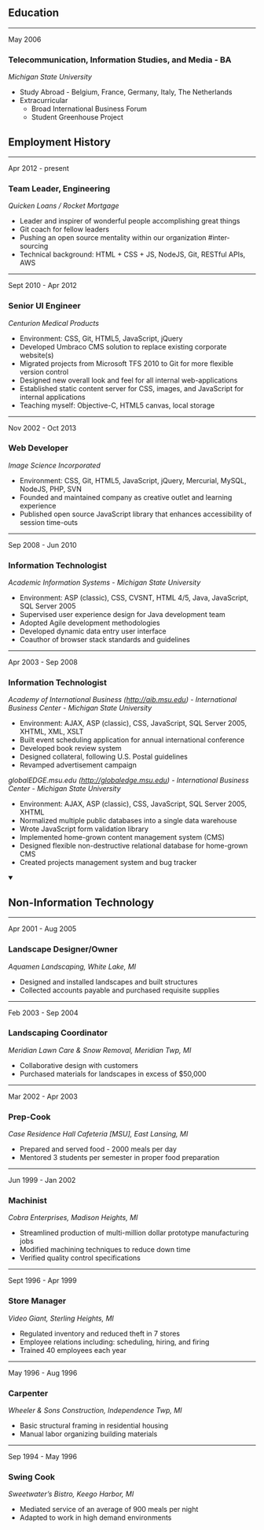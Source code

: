 ## Education

<div class="resume education">

---
May 2006
### Telecommunication, Information Studies, and Media - BA
*Michigan State University*

  + Study Abroad - Belgium, France, Germany, Italy, The Netherlands
  + Extracurricular
      - Broad International Business Forum
      <!-- - Center for Research & Professional Development -->
      <!-- - Global Business Club -->
      - Student Greenhouse Project

</div>


## Employment History

<div class="resume current">

---
Apr 2012 - present
### Team Leader, Engineering
*Quicken Loans / Rocket Mortgage*
<!--
  1. Software Engineer
  2. Sr. Software Engineer
  3. Integration Solutions Architect
  4. Cloud Solutions Architect
  5. Team Leader
-->

  + Leader and inspirer of wonderful people accomplishing great things
  + Git coach for fellow leaders
  + Pushing an open source mentality within our organization #inter-sourcing
  + Technical background: HTML + CSS + JS, NodeJS, Git, RESTful APIs, AWS
  <!-- + Professional listener and decision delegator #snark -->

</div>


<div class="resume past">

---
Sept 2010 - Apr 2012
### Senior UI Engineer
*Centurion Medical Products*

+ Environment: CSS, Git, HTML5, JavaScript, jQuery
+ Developed Umbraco CMS solution to replace existing corporate website(s)
+ Migrated projects from Microsoft TFS 2010 to Git for more flexible version control
+ Designed new overall look and feel for all internal web-applications
+ Established static content server for CSS, images, and JavaScript for internal applications
+ Teaching myself: Objective-C, HTML5 canvas, local storage

---
Nov 2002 - Oct 2013
### Web Developer
*Image Science Incorporated*

  + Environment: CSS, Git, HTML5, JavaScript, jQuery, Mercurial, MySQL, NodeJS, PHP, SVN
  + Founded and maintained company as creative outlet and learning experience
  + Published open source JavaScript library that enhances accessibility of session time-outs

---
Sep 2008 - Jun 2010
### Information Technologist
*Academic Information Systems - Michigan State University*

  + Environment: ASP (classic), CSS, CVSNT, HTML 4/5, Java, JavaScript, SQL Server 2005
  + Supervised user experience design for Java development team
  + Adopted Agile development methodologies
  + Developed dynamic data entry user interface
  + Coauthor of browser stack standards and guidelines

---
Apr 2003 - Sep 2008
### Information Technologist
*Academy of International Business (http://aib.msu.edu) - International Business Center - Michigan State University*

  + Environment: AJAX, ASP (classic), CSS, JavaScript, SQL Server 2005, XHTML, XML, XSLT
  + Built event scheduling application for annual international conference
  + Developed book review system
  + Designed collateral, following U.S. Postal guidelines
  + Revamped advertisement campaign

*globalEDGE.msu.edu (http://globaledge.msu.edu) - International Business Center - Michigan State University*

  + Environment: AJAX, ASP (classic), CSS, JavaScript, SQL Server 2005, XHTML
  + Normalized multiple public databases into a single data warehouse
  + Wrote JavaScript form validation library
  + Implemented home-grown content management system (CMS)
  + Designed flexible non-destructive relational database for home-grown CMS
  + Created projects management system and bug tracker

</div>


<details class="resume resume__details" open>
  <summary>
    <h2 title="Click to expand section">Non-Information Technology</h2>
  </summary>

---
Apr 2001 - Aug 2005
### Landscape Designer/Owner
*Aquamen Landscaping, White Lake, MI*

  + Designed and installed landscapes and built structures
  + Collected accounts payable and purchased requisite supplies

---
Feb 2003 - Sep 2004
### Landscaping Coordinator
*Meridian Lawn Care &amp; Snow Removal, Meridian Twp, MI*

  + Collaborative design with customers
  + Purchased materials for landscapes in excess of $50,000

---
Mar 2002 - Apr 2003
### Prep-Cook
*Case Residence Hall Cafeteria [MSU], East Lansing, MI*

  + Prepared and served food - 2000 meals per day
  + Mentored 3 students per semester in proper food preparation

---
Jun 1999 - Jan 2002
### Machinist
*Cobra Enterprises, Madison Heights, MI*

  + Streamlined production of multi-million dollar prototype manufacturing jobs
  + Modified machining techniques to reduce down time
  + Verified quality control specifications

---
Sept 1996 - Apr 1999
### Store Manager
*Video Giant, Sterling Heights, MI*

  + Regulated inventory and reduced theft in 7 stores
  + Employee relations including: scheduling, hiring, and firing
  + Trained 40 employees each year

---
May 1996 - Aug 1996
### Carpenter
*Wheeler &amp; Sons Construction, Independence Twp, MI*

  + Basic structural framing in residential housing
  + Manual labor organizing building materials

---
Sep 1994 - May 1996
### Swing Cook
*Sweetwater’s Bistro, Keego Harbor, MI*

  + Mediated service of an average of 900 meals per night
  + Adapted to work in high demand environments

</details>
